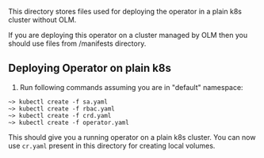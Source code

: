 
This directory stores files used for deploying the operator in a plain k8s cluster without OLM.

If you are deploying this operator on a cluster managed by OLM then you should use files from /manifests directory.

## Deploying Operator on plain k8s

1. Run following commands assuming you are in "default" namespace:

```
~> kubectl create -f sa.yaml
~> kubectl create -f rbac.yaml
~> kubectl create -f crd.yaml
~> kubectl create -f operator.yaml
```

This should give you a running operator on a plain k8s cluster. You can now use `cr.yaml` present in this
directory for creating local volumes.
